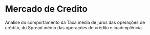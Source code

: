 # Mercado de Credito
 Análise do comportamento da Taxa média de juros das operações de crédito, do Spread médio das operações de crédito e inadimplência.
